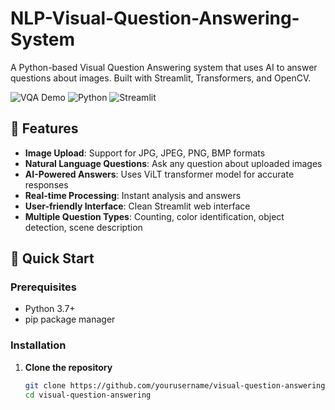 # NLP-Visual-Question-Answering-System

A Python-based Visual Question Answering system that uses AI to answer questions about images. Built with Streamlit, Transformers, and OpenCV.

![VQA Demo](https://img.shields.io/badge/Project-VQA_System-blue)
![Python](https://img.shields.io/badge/Python-3.7%2B-green)
![Streamlit](https://img.shields.io/badge/Web_Framework-Streamlit-red)

## 🎯 Features

- **Image Upload**: Support for JPG, JPEG, PNG, BMP formats
- **Natural Language Questions**: Ask any question about uploaded images
- **AI-Powered Answers**: Uses ViLT transformer model for accurate responses
- **Real-time Processing**: Instant analysis and answers
- **User-friendly Interface**: Clean Streamlit web interface
- **Multiple Question Types**: Counting, color identification, object detection, scene description

## 🚀 Quick Start

### Prerequisites
- Python 3.7+
- pip package manager

### Installation

1. **Clone the repository**
   ```bash
   git clone https://github.com/yourusername/visual-question-answering.git
   cd visual-question-answering
